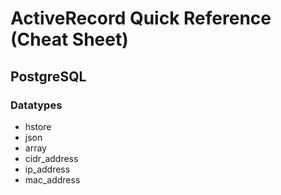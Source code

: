 # ActiveRecord Quick Reference (Cheat Sheet)

## PostgreSQL

### Datatypes

- hstore
- json
- array
- cidr_address
- ip_address
- mac_address

